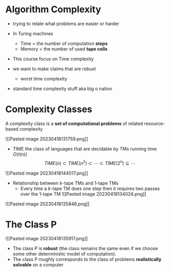 

# Algorithm Complexity
* trying to relate what problems are easier or harder
* In Turing machines
	* Time = the number of computation **steps**
	* Memory = the number of used **tape cells**
* This course focus on Time complexity

* we want to make claims that are robust 
	* worst time complexity

* standard time complexity stuff aka big o nation 

# Complexity Classes
A complexity class is a **set of computational problems** of related resource-based complexity 

![[Pasted image 20230418131759.png]]
* TIME the class of languages that are decidable by TMs running time $O(t(n))$
$$TIME(n) \subset TIME(n^2) \subset \cdots \subset TIME(2^n)\subseteq \cdots $$

![[Pasted image 20230418144017.png]]

* Relationship between $k$-tape TMs and 1-tape TMs
	* Every time a $k$-tape TM does one step then it requires two passes over the 1-tape TM
![[Pasted image 20230418134024.png]]

![[Pasted image 20230418135846.png]]

# The Class P
![[Pasted image 20230418135917.png]]
* The class P is **robust** (the class remains the same even if we choose some other deterministic model of computation).
* The class P roughly corresponds to the class of problems **realistically solvable** on a computer